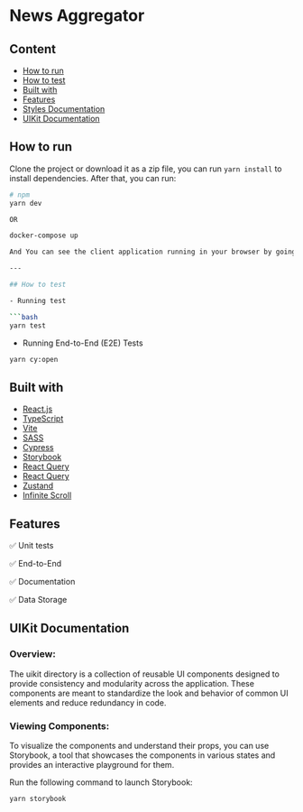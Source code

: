 # News Aggregator

## Content

- [How to run](#how-to-run)
- [How to test](#how-to-test)
- [Built with](#built-with)
- [Features](#features)
- [Styles Documentation](#styles-documentation)
- [UIKit Documentation](#uikit-documentation)

## How to run

Clone the project or download it as a zip file, you can run `yarn install` to install dependencies. After that, you can run:

````bash
# npm
yarn dev

OR

docker-compose up

And You can see the client application running in your browser by going to http://localhost:3000.

---

## How to test

- Running test

```bash
yarn test
````

- Running End-to-End (E2E) Tests

```bash
yarn cy:open
```

## Built with

- [React.js](https://react.dev/)
- [TypeScript](https://www.typescriptlang.org)
- [Vite](https://vitejs.dev)
- [SASS](https://sass-lang.com)
- [Cypress](https://www.cypress.io/)
- [Storybook](https://storybook.js.org)
- [React Query](https://tanstack.com/query/latest)
- [React Query](https://tanstack.com/query/latest)
- [Zustand](https://github.com/pmndrs/zustand)
- [Infinite Scroll](https://github.com/thebuilder/react-intersection-observer)

## Features

✅ Unit tests

✅ End-to-End

✅ Documentation

✅ Data Storage

## UIKit Documentation

### Overview:

The uikit directory is a collection of reusable UI components designed to provide consistency and modularity across the application. These components are meant to standardize the look and behavior of common UI elements and reduce redundancy in code.

### Viewing Components:

To visualize the components and understand their props, you can use Storybook, a tool that showcases the components in various states and provides an interactive playground for them.

Run the following command to launch Storybook:

```bash
yarn storybook
```
